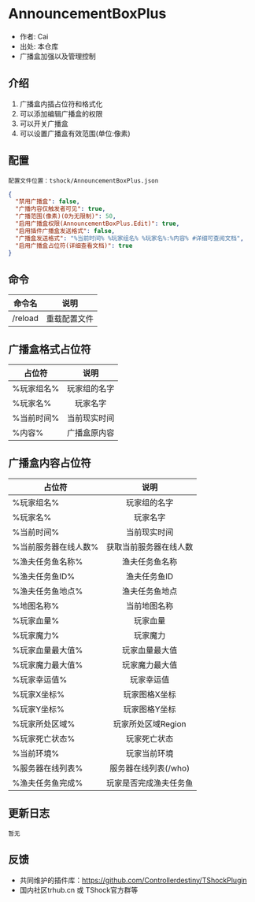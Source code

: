 # AnnouncementBoxPlus

- 作者: Cai
- 出处: 本仓库
- 广播盒加强以及管理控制

## 介绍

1. 广播盒内插占位符和格式化   
2. 可以添加编辑广播盒的权限   
4. 可以开关广播盒   
5. 可以设置广播盒有效范围(单位:像素)   


## 配置
	配置文件位置：tshock/AnnouncementBoxPlus.json
```json
{
  "禁用广播盒": false,
  "广播内容仅触发者可见": true,
  "广播范围(像素)(0为无限制)": 50,
  "启用广播盒权限(AnnouncementBoxPlus.Edit)": true,
  "启用插件广播盒发送格式": false,
  "广播盒发送格式": "%当前时间% %玩家组名% %玩家名%:%内容% #详细可查阅文档",
  "启用广播盒占位符(详细查看文档)": true
}
```
## 命令

| 命令名           |        说明         |
| -------------- | :-----------------: 
| /reload | 重载配置文件
## 广播盒格式占位符

| 占位符           |        说明         |
| -------------- | :-----------------: 
| %玩家组名% | 玩家组的名字  
| %玩家名% | 玩家名字  
| %当前时间% | 当前现实时间  
| %内容%| 广播盒原内容  

## 广播盒内容占位符

| 占位符           |        说明         |
| -------------- | :-----------------: 
| %玩家组名% | 玩家组的名字  
| %玩家名% | 玩家名字  
| %当前时间% | 当前现实时间  
| %当前服务器在线人数%| 获取当前服务器在线人数  
| %渔夫任务鱼名称%| 渔夫任务鱼名称  
| %渔夫任务鱼ID%| 渔夫任务鱼ID  
| %渔夫任务鱼地点%| 渔夫任务鱼地点  
| %地图名称%| 当前地图名称 
| %玩家血量%| 玩家血量  
| %玩家魔力%| 玩家魔力
| %玩家血量最大值%| 玩家血量最大值  
| %玩家魔力最大值%| 玩家魔力最大值  
| %玩家幸运值%| 玩家幸运值  
| %玩家X坐标%| 玩家图格X坐标  
| %玩家Y坐标%| 玩家图格Y坐标  
| %玩家所处区域%| 玩家所处区域Region  
| %玩家死亡状态%| 玩家死亡状态  
| %当前环境%| 玩家当前环境  
| %服务器在线列表%| 服务器在线列表(/who)  
| %渔夫任务鱼完成%| 玩家是否完成渔夫任务鱼  


## 更新日志

```
暂无
```

## 反馈
- 共同维护的插件库：https://github.com/Controllerdestiny/TShockPlugin
- 国内社区trhub.cn 或 TShock官方群等
